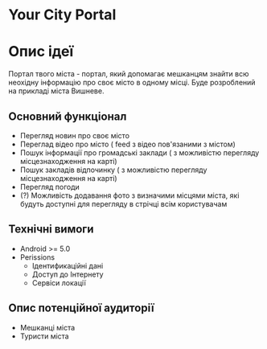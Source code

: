 # Your City Portal 

# Опис ідеї

Портал твого міста - портал, який допомагає мешканцям знайти всю неохідну інформацію про своє місто в одному місці. Буде розроблений на прикладі міста Вишневе.

## Основний функціонал

* Перегляд новин про своє місто 
* Переглад відео про місто ( feed з відео пов'язаними з містом)
* Пошук інформації про громадські заклади ( з можливістю перегляду місцезнаходження на карті)
* Пошук закладів відпочинку ( з можливістю перегляду місцезнаходження на карті)
* Перегляд погоди
* (?) Можливість додавання фото з визначими місцями міста, які будуть доступні для перегляду в стрічці всім користувачам

## Технічні вимоги

* Android >= 5.0
* Perissions
  * Ідентификаційні дані
  * Доступ до Інтернету
  * Сервіси локації

## Опис потенційної аудиторії

* Мешканці міста
* Туристи міста
